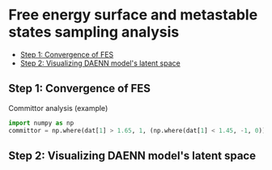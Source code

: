 # Free energy surface and metastable states sampling analysis <!-- omit in toc -->

- [Step 1: Convergence of FES](#step-1-convergence-of-fes)
- [Step 2: Visualizing DAENN model's latent space](#step-2-visualizing-daenn-models-latent-space)

## Step 1: Convergence of FES

Committor analysis (example)

```python
import numpy as np
committor = np.where(dat[1] > 1.65, 1, (np.where(dat[1] < 1.45, -1, 0)))  # R3
```

## Step 2: Visualizing DAENN model's latent space
